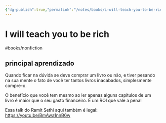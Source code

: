 ```yaml
---
{"dg-publish":true,"permalink":"/notes/books/i-will-teach-you-to-be-rich/","dgHomeLink":true,"dgPassFrontmatter":false,"dgShowBacklinks":true,"dgShowLocalGraph":false}
---
```



# I will teach you to be rich

#books/nonfiction 

## principal aprendizado

Quando ficar na dúvida se deve comprar um livro ou não, e tiver pesando na sua mente o fato de você ter tantos livros inacabados, simplesmente compre-o.

O benefício que você tem mesmo ao ler apenas alguns capítulos de um livro é maior que o seu gasto financeiro. É um ROI que vale a pena!

Essa talk do Ramit Sethi aqui também é legal: https://youtu.be/BmAwa1nnB6w